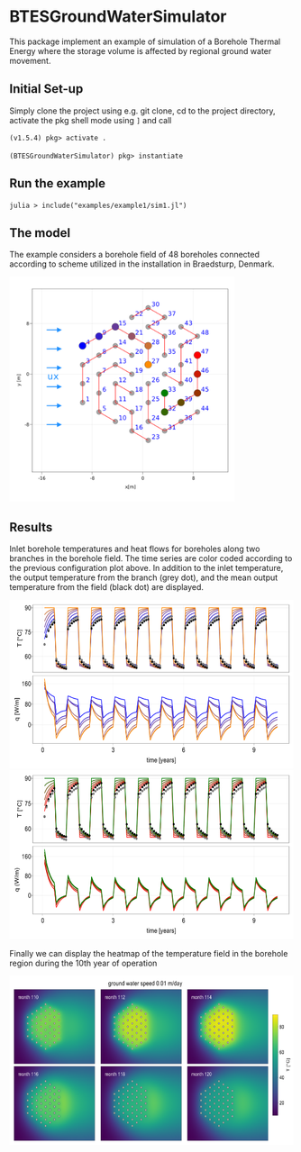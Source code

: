# BTESGroundWaterSimulator

This package implement an example of simulation of a Borehole Thermal Energy where the storage volume is affected by regional ground water movement. 


## Initial Set-up
Simply clone the project using e.g. git clone, cd to the project directory, activate the pkg shell mode using `]` and call
```
(v1.5.4) pkg> activate .

(BTESGroundWaterSimulator) pkg> instantiate 
```

## Run the example
```
julia > include("examples/example1/sim1.jl") 
```

## The model 
The example considers a borehole field of 48 boreholes connected according to scheme utilized in the installation in Braedsturp, Denmark. 

<img src="./examples/example1/results/configuration.png" width="400" height="400" />

## Results

Inlet borehole temperatures and heat flows for boreholes along two branches in the borehole field. The time series are color coded according to the previous configuration plot above. In addition to the inlet temperature, the output temperature from the branch (grey dot), and the mean output temperature from the field (black dot) are displayed.

<img src="./examples/example1/results/sym1/branch1_test1.png" width="600" height="300" />
<img src="./examples/example1/results/sym1/branch2_test1.png" width="600" height="300" />


Finally we can display the heatmap of the temperature field in the borehole region during the 10th year of operation

<img src="./examples/example1/results/sym1/heatmap_test1.png" width="600" height="300" />
